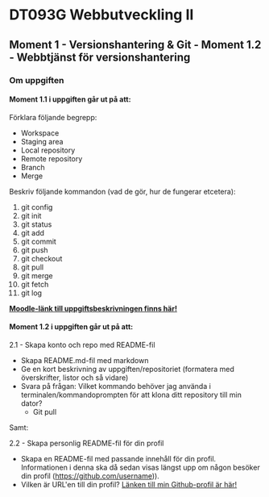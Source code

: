# DT093G Webbutveckling II
## Moment 1 - Versionshantering & Git - Moment 1.2 - Webbtjänst för versionshantering

### Om uppgiften
#### Moment 1.1 i uppgiften går ut på att:

Förklara följande begrepp:

* Workspace
* Staging area
* Local repository
* Remote repository
* Branch
* Merge

Beskriv följande kommandon (vad de gör, hur de fungerar etcetera):

1. git config
2. git init
3. git status
4. git add
5. git commit
6. git push
7. git checkout
8. git pull
9. git merge
10. git fetch
11. git log

[**Moodle-länk till uppgiftsbeskrivningen finns här!**](https://elearn20.miun.se/moodle/mod/resource/view.php?id=976261)

#### Moment 1.2 i uppgiften går ut på att:

2.1 - Skapa konto och repo med README-fil
* Skapa README.md-fil med markdown
* Ge en kort beskrivning av uppgiften/repositoriet (formatera med överskrifter, listor och så vidare)
* Svara på frågan: Vilket kommando behöver jag använda i terminalen/kommandoprompten för att klona ditt repository till min dator?
  * Git pull

Samt:

2.2 - Skapa personlig README-fil för din profil
* Skapa en README-fil med passande innehåll för din profil. Informationen i denna ska då sedan visas längst upp om någon besöker din profil (https://github.com/username)).
* Vilken är URL'en till din profil? [Länken till min Github-profil är här!](https://github.com/bldgr)